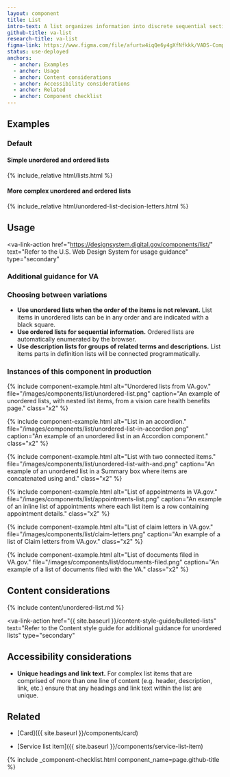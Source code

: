 ```yaml
---
layout: component
title: List
intro-text: A list organizes information into discrete sequential sections.
github-title: va-list
research-title: va-list
figma-link: https://www.figma.com/file/afurtw4iqQe6y4gXfNfkkk/VADS-Component-Library?type=design&node-id=199%3A1182&mode=design&t=VfndjwGexPuw9yeV-1
status: use-deployed
anchors:
  - anchor: Examples
  - anchor: Usage
  - anchor: Content considerations
  - anchor: Accessibility considerations
  - anchor: Related
  - anchor: Component checklist
---
```


## Examples

### Default

#### Simple unordered and ordered lists

<div class="site-showcase">
  {% include_relative html/lists.html %}
</div>

#### More complex unordered and ordered lists

<div class="site-showcase">
  {% include_relative html/unordered-list-decision-letters.html %}
</div>

## Usage

<va-link-action
  href="https://designsystem.digital.gov/components/list/"
  text="Refer to the U.S. Web Design System for usage guidance"
  type="secondary"
></va-link-action>

### Additional guidance for VA

### Choosing between variations

* **Use unordered lists when the order of the items is not relevant.** List items in unordered lists can be in any order and are indicated with a black square.
* **Use ordered lists for sequential information.** Ordered lists are automatically enumerated by the browser.
* **Use description lists for groups of related terms and descriptions.** List items parts in definition lists will be connected programmatically.

### Instances of this component in production

{% include component-example.html alt="Unordered lists from VA.gov." file="/images/components/list/unordered-list.png" caption="An example of unordered lists, with nested list items, from a vision care health benefits page." class="x2" %}

{% include component-example.html alt="List in an accordion." file="/images/components/list/unordered-list-in-accordion.png" caption="An example of an unordered list in an Accordion component." class="x2" %}

{% include component-example.html alt="List with two connected items." file="/images/components/list/unordered-list-with-and.png" caption="An example of an unordered list in a Summary box where items are concatenated using and." class="x2" %}

{% include component-example.html alt="List of appointments in VA.gov." file="/images/components/list/appointments-list.png" caption="An example of an inline list of appointments where each list item is a row containing appointment details." class="x2" %}

{% include component-example.html alt="List of claim letters in VA.gov." file="/images/components/list/claim-letters.png" caption="An example of a list of Claim letters from VA.gov." class="x2" %}

{% include component-example.html alt="List of documents filed in VA.gov." file="/images/components/list/documents-filed.png" caption="An example of a list of documents filed with the VA." class="x2" %}

## Content considerations

{% include content/unordered-list.md %}

<va-link-action
  href="{{ site.baseurl }}/content-style-guide/bulleted-lists"
  text="Refer to the Content style guide for additional guidance for unordered lists"
  type="secondary"
></va-link-action>

## Accessibility considerations

* **Unique headings and link text.** For complex list items that are comprised of more than one line of content (e.g. header, description, link, etc.) ensure that any headings and link text within the list are unique.

## Related

* [Card]({{ site.baseurl }}/components/card)

* [Service list item]({{ site.baseurl }}/components/service-list-item)

{% include _component-checklist.html component_name=page.github-title %}
